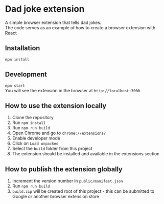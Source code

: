 # Dad joke extension

A simple browser extension that tells dad jokes. <br />
The code serves as an example of how to create a browser extension with React


## Installation
`npm install`

## Development
`npm start` <br />
You will see the extension in the browser at `http://localhost:3000`

## How to use the extension locally
1. Clone the repository
2. Run `npm install`
3. Run `npm run build`
4. Open Chrome and go to `chrome://extensions/`
5. Enable developer mode
6. Click on `Load unpacked`
7. Select the `build` folder from this project
8. The extension should be installed and available in the extensions section

## How to publish the extension globally
1. Increment the version number in `public/manifest.json`
2. Run `npm run build`
3. `build.zip` will be created root of this project - this can be submitted to Google or another browser extension store
